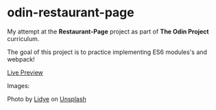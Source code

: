 # odin-restaurant-page

My attempt at the **Restaurant-Page** project as part of **The Odin Project** curriculum.

The goal of this project is to practice implementing ES6 modules's and webpack!

[Live Preview](https://elliottfeltham.github.io/odin-restaurant-page/)

Images:

Photo by <a href="https://unsplash.com/@1ncreased?utm_content=creditCopyText&utm_medium=referral&utm_source=unsplash">Lidye</a> on <a href="https://unsplash.com/photos/burger-skewered-with-knife-near-black-textile-1Shk_PkNkNw?utm_content=creditCopyText&utm_medium=referral&utm_source=unsplash">Unsplash</a>
